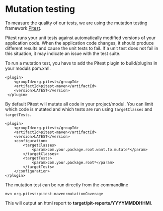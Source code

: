 Mutation testing
===============

To measure the quality of our tests, we are using the mutation testing
 framework [Pitest](http://pitest.org/).

Pitest runs your unit tests against automatically modified versions of your application code.
When the application code changes, it should produce different results and cause the unit
tests to fail. If a unit test does not fail in this situation, it may indicate an issue
with the test suite.

To run a mutation test, you have to add the Pitest plugin to build/plugins in your moduls pom.xml.

```
<plugin>
    <groupId>org.pitest</groupId>
    <artifactId>pitest-maven</artifactId>
    <version>LATEST</version>
 </plugin>
```

By default Pitest will mutate all code in your project/modul. You can limit which code is mutated
and which tests are run using `targetClasses` and `targetTests`.

```
<plugin>
    <groupId>org.pitest</groupId>
    <artifactId>pitest-maven</artifactId>
    <version>LATEST</version>
    <configuration>
        <targetClasses>
            <param>com.your.package.root.want.to.mutate*</param>
        </targetClasses>
        <targetTests>
            <param>com.your.package.root*</param>
        </targetTests>
    </configuration>
</plugin>
```

The mutation test can be run directly from the commandline 

``mvn org.pitest:pitest-maven:mutationCoverage``

This will output an html report to **target/pit-reports/YYYYMMDDHHMI**.